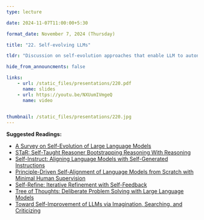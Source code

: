 ```yaml
---
type: lecture

date: 2024-11-07T11:00:00+5:30

format_date: November 7, 2024 (Thursday)

title: "22. Self-evolving LLMs"

tldr: "Discussion on self-evolution approaches that enable LLM to autonomously acquire, refine, and learn from experiences generated by the model itself."

hide_from_announcments: false

links: 
    - url: /static_files/presentations/220.pdf
      name: slides
    - url: https://youtu.be/NXUumIVmgeQ
      name: video
    

thumbnail: /static_files/presentations/220.jpg
---
```

<!-- Other additional contents using markdown -->
**Suggested Readings:**
- [A Survey on Self-Evolution of Large Language Models](https://arxiv.org/pdf/2404.14387)
- [STaR: Self-Taught Reasoner Bootstrapping Reasoning With Reasoning](https://arxiv.org/pdf/2203.14465)
- [Self-Instruct: Aligning Language Models with Self-Generated Instructions](https://arxiv.org/pdf/2212.10560)
- [Principle-Driven Self-Alignment of Language Models from Scratch with Minimal Human Supervision](https://arxiv.org/pdf/2305.03047)
- [Self-Refine: Iterative Refinement with Self-Feedback](https://arxiv.org/pdf/2303.17651)
- [Tree of Thoughts: Deliberate Problem Solving with Large Language Models](https://arxiv.org/pdf/2305.10601)
- [Toward Self-Improvement of LLMs via Imagination, Searching, and Criticizing](https://arxiv.org/pdf/2404.12253)
